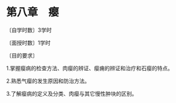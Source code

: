 # 第八章　瘿

〔自学时数〕3学时

〔面授时数〕1学时

〔目的要求〕

1.掌握瘿病的检查方法、肉瘿的辨证、瘿痈的辨证和治疗和石瘿的特点。

2.熟悉气瘿的发生原因和防治方法。

3.了解瘿病的定义及分类、肉瘿与其它慢性肿块的区别。

